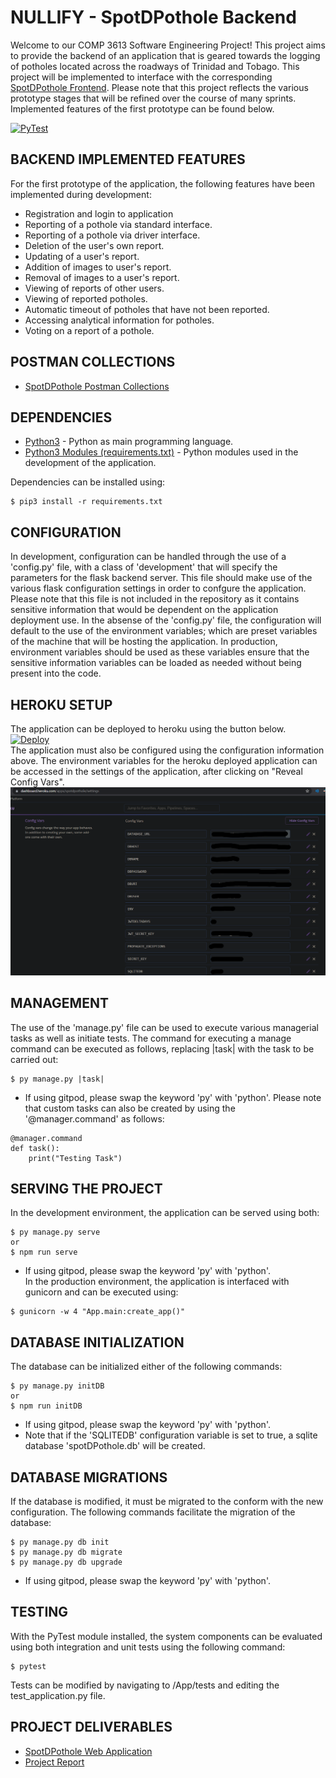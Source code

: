# NULLIFY - SpotDPothole Backend
Welcome to our COMP 3613 Software Engineering Project! This project aims to provide the backend of an application that is geared towards the logging of potholes located across the roadways of Trinidad and Tobago. This project will be implemented to interface with the corresponding [SpotDPothole Frontend](https://github.com/Boldoosang/NULLIFY-spotDPothole-frontend). Please note that this project reflects the various prototype stages that will be refined over the course of many sprints. Implemented features of the first prototype can be found below.

[![PyTest](https://github.com/Boldoosang/NULLIFY-spotDPothole-backend/actions/workflows/pytest.yml/badge.svg)](https://github.com/Boldoosang/NULLIFY-spotDPothole-backend/actions/workflows/pytest.yml)

## BACKEND IMPLEMENTED FEATURES
For the first prototype of the application, the following features have been implemented during development:
* Registration and login to application
* Reporting of a pothole via standard interface.
* Reporting of a pothole via driver interface.
* Deletion of the user's own report.
* Updating of a user's report.
* Addition of images to user's report.
* Removal of images to a user's report.
* Viewing of reports of other users.
* Viewing of reported potholes.
* Automatic timeout of potholes that have not been reported.
* Accessing analytical information for potholes.
* Voting on a report of a pothole.

## POSTMAN COLLECTIONS
* [SpotDPothole Postman Collections](https://linktr.ee/spotDPothole)

## DEPENDENCIES
* [Python3](https://www.python.org/downloads/) - Python as main programming language.
* [Python3 Modules (requirements.txt)](https://github.com/Boldoosang/NULLIFY-spotDPothole-backend/blob/main/requirements.txt) - Python modules used in the development of the application.

Dependencies can be installed using:
```
$ pip3 install -r requirements.txt
```

## CONFIGURATION
In development, configuration can be handled through the use of a 'config.py' file, with a class of 'development' that will specify the parameters for the flask backend server. This file should make use of the various flask configuration settings in order to confgure the application. Please note that this file is not included in the repository as it contains sensitive information that would be dependent on the application deployment use. In the absense of the 'config.py' file, the configuration will default to the use of the environment variables; which are preset variables of the machine that will be hosting the application.
In production, environment variables should be used as these variables ensure that the sensitive information variables can be loaded as needed without being present into the code.

## HEROKU SETUP
The application can be deployed to heroku using the button below.    
[![Deploy](https://www.herokucdn.com/deploy/button.svg)](https://heroku.com/deploy)    
The application must also be configured using the configuration information above. The environment variables for the heroku deployed application can be accessed in the settings of the application, after clicking on "Reveal Config Vars".
![Heroku Configuration Tutorial](images/heroku-tutorial.png)

## MANAGEMENT
The use of the 'manage.py' file can be used to execute various managerial tasks as well as initiate tests. The command for executing a manage command can be executed as follows, replacing |task| with the task to be carried out: 
```
$ py manage.py |task|
```
* If using gitpod, please swap the keyword 'py' with 'python'.
Please note that custom tasks can also be created by using the '@manager.command' as follows:
```
@manager.command
def task():
    print("Testing Task")
```

## SERVING THE PROJECT
In the development environment, the application can be served using both:
```
$ py manage.py serve
or
$ npm run serve
```
* If using gitpod, please swap the keyword 'py' with 'python'.  
In the production environment, the application is interfaced with gunicorn and can be executed using:
```
$ gunicorn -w 4 "App.main:create_app()"
```

## DATABASE INITIALIZATION
The database can be initialized either of the following commands:
```
$ py manage.py initDB
or
$ npm run initDB
```
* If using gitpod, please swap the keyword 'py' with 'python'.
* Note that if the 'SQLITEDB' configuration variable is set to true, a sqlite database 'spotDPothole.db' will be created.

## DATABASE MIGRATIONS
If the database is modified, it must be migrated to the conform with the new configuration. The following commands facilitate the migration of the database:
```
$ py manage.py db init
$ py manage.py db migrate
$ py manage.py db upgrade
```
* If using gitpod, please swap the keyword 'py' with 'python'.

## TESTING
With the PyTest module installed, the system components can be evaluated using both integration and unit tests using the following command:
```
$ pytest
```
Tests can be modified by navigating to /App/tests and editing the test_application.py file.

## PROJECT DELIVERABLES
* [SpotDPothole Web Application](https://spotdpothole.justinbaldeo.com/)
* [Project Report](https://spotdpothole.justinbaldeo.com/projectReport)
